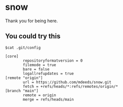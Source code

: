 # snow

Thank you for being here.


## You could try this

`$cat .git/config`

```
[core]
        repositoryformatversion = 0
        filemode = true
        bare = false
        logallrefupdates = true
[remote "origin"]
        url = https://github.com/mdeeds/snow.git
        fetch = +refs/heads/*:refs/remotes/origin/*
[branch "main"]
        remote = origin
        merge = refs/heads/main
```